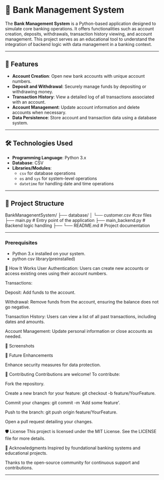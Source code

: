 # 🏦 Bank Management System

The **Bank Management System** is a Python-based application designed to simulate core banking operations. It offers functionalities such as account creation, deposits, withdrawals, transaction history viewing, and account management. This project serves as an educational tool to understand the integration of backend logic with data management in a banking context.

---

## 📌 Features

- **Account Creation**: Open new bank accounts with unique account numbers.
- **Deposit and Withdrawal**: Securely manage funds by depositing or withdrawing money.
- **Transaction History**: View a detailed log of all transactions associated with an account.
- **Account Management**: Update account information and delete accounts when necessary.
- **Data Persistence**: Store account and transaction data using a database system.

---

## 🛠️ Technologies Used

- **Programming Language**: Python 3.x
- **Database**: CSV
- **Libraries/Modules**:
  - `csv` for database operations
  - `os` and `sys` for system-level operations
  - `datetime` for handling date and time operations

---

## 📂 Project Structure

BankManagenentSystem/ ├── database/ │ └── customer.csv #csv files ├── main.py # Entry point of the application ├── main_backend.py # Backend logic handling ├──  └── README.md # Project documentation


---
### Prerequisites

- Python 3.x installed on your system.
- python csv library(preinstalled)


🧠 How It Works
User Authentication: Users can create new accounts or access existing ones using their account numbers.

Transactions:

Deposit: Add funds to the account.

Withdrawal: Remove funds from the account, ensuring the balance does not go negative.

Transaction History: Users can view a list of all past transactions, including dates and amounts.

Account Management: Update personal information or close accounts as needed.

📸 Screenshots

📝 Future Enhancements

 Enhance security measures for data protection.

🤝 Contributing
Contributions are welcome! To contribute:

Fork the repository.

Create a new branch for your feature: git checkout -b feature/YourFeature.

Commit your changes: git commit -m 'Add some feature'.

Push to the branch: git push origin feature/YourFeature.

Open a pull request detailing your changes.

🛡️ License
This project is licensed under the MIT License. See the LICENSE file for more details.

🙏 Acknowledgments
Inspired by foundational banking systems and educational projects.

Thanks to the open-source community for continuous support and contributions.

---

